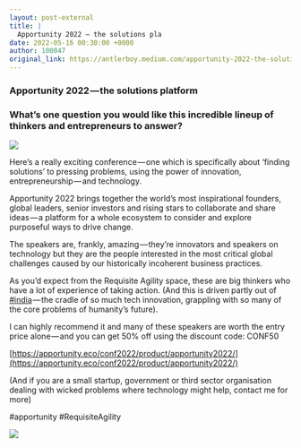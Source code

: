 ```yaml
---
layout: post-external
title: |
  Apportunity 2022 — the solutions pla
date: 2022-05-16 00:30:00 +0000
author: 100047
original_link: https://antlerboy.medium.com/apportunity-2022-the-solutions-pla-244c286a49b4?source=rss-97852f5a56ae------2
---
```


### Apportunity 2022 — the solutions platform

### What’s one question you would like this incredible lineup of thinkers and entrepreneurs to answer?

![](https://cdn-images-1.medium.com/max/1024/1*dyeJVOYWNbjpYeLJ93llsQ.jpeg)

Here’s a really exciting conference — one which is specifically about ‘finding solutions’ to pressing problems, using the power of innovation, entrepreneurship — and technology.

Apportunity 2022 brings together the world’s most inspirational founders, global leaders, senior investors and rising stars to collaborate and share ideas — a platform for a whole ecosystem to consider and explore purposeful ways to drive change.

The speakers are, frankly, amazing — they’re innovators and speakers on technology but they are the people interested in the most critical global challenges caused by our historically incoherent business practices.

As you’d expect from the Requisite Agility space, these are big thinkers who have a lot of experience of taking action. (And this is driven partly out of [#india](https://www.linkedin.com/feed/hashtag/?keywords=india&highlightedUpdateUrns=urn%3Ali%3Aactivity%3A6931867429622996992) — the cradle of so much tech innovation, grappling with so many of the core problems of humanity’s future).

I can highly recommend it and many of these speakers are worth the entry price alone — and you can get 50% off using the discount code: CONF50

[https://apportunity.eco/conf2022/product/apportunity2022/](https://apportunity.eco/conf2022/product/apportunity2022/)

(And if you are a small startup, government or third sector organisation dealing with wicked problems where technology might help, contact me for more)

#apportunity #RequisiteAgility

 ![](https://medium.com/_/stat?event=post.clientViewed&referrerSource=full_rss&postId=244c286a49b4)

